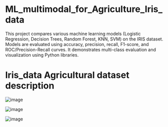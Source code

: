 # ML_multimodal_for_Agriculture_Iris_data
This project compares various machine learning models (Logistic Regression, Decision Trees, Random Forest, KNN, SVM) on the IRIS dataset. Models are evaluated using accuracy, precision, recall, F1-score, and ROC/Precision-Recall curves. It demonstrates multi-class evaluation and visualization using Python libraries.
# Iris_data Agricultural dataset description


![image](https://github.com/user-attachments/assets/a5df62b7-1278-4922-a8fe-143531c90117)


![image](https://github.com/user-attachments/assets/3ab01c3d-03c4-4b36-b885-febd035e99f7)

![image](https://github.com/user-attachments/assets/73e7558e-9fb0-4635-bac9-578fe798bd90)

